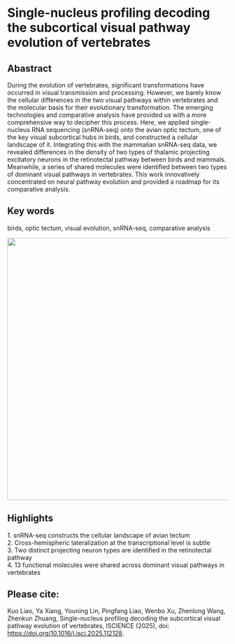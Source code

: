 # Single-nucleus profiling decoding the subcortical visual pathway evolution of vertebrates

## Abastract
During the evolution of vertebrates, significant transformations have occurred in visual transmission and processing. However, we barely know the cellular differences in the two visual pathways within vertebrates and the molecular basis for their evolutionary transformation. The emerging technologies and comparative analysis have provided us with a more comprehensive way to decipher this process. Here, we applied single-nucleus RNA sequencing (snRNA-seq) onto the avian optic tectum, one of the key visual subcortical hubs in birds, and constructed a cellular landscape of it. Integrating this with the mammalian snRNA-seq data, we revealed differences in the density of two types of thalamic projecting excitatory neurons in the retinotectal pathway between birds and mammals. Meanwhile, a series of shared molecules were identified between two types of dominant visual pathways in vertebrates. This work innovatively concentrated on neural pathway evolution and provided a roadmap for its comparative analysis.

## Key words
birds, optic tectum, visual evolution, snRNA-seq, comparative analysis

<img src="https://github.com/user-attachments/assets/04618e97-b58b-407f-b9c6-05ca4b181f50" width="600" height="600">

<h2> Highlights </h2>
1.	snRNA-seq constructs the cellular landscape of avian tectum<br>
2.	Cross-hemispheric lateralization at the transcriptional level is subtle<br>
3.	Two distinct projecting neuron types are identified in the retinotectal pathway<br>
4.	13 functional molecules were shared across dominant visual pathways in vertebrates<br>

## Please cite:
Kuo Liao, Ya Xiang, Youning Lin, Pingfang Liao, Wenbo Xu, Zhenlong Wang, Zhenkun Zhuang, Single-nucleus profiling decoding the subcortical visual pathway evolution of vertebrates, ISCIENCE (2025), doi: https://doi.org/10.1016/j.isci.2025.112128.
